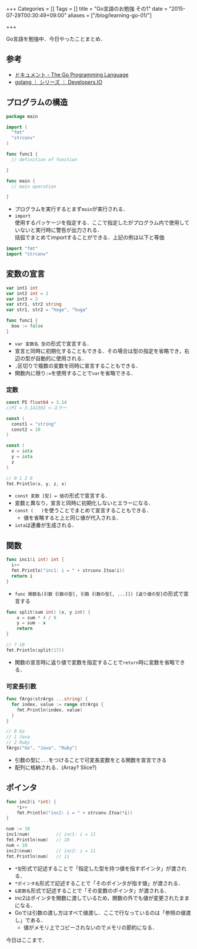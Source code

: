 +++
Categories = []
Tags = []
title = "Go言語のお勉強 その1"
date = "2015-07-29T00:30:49+09:00"
aliases = ["/blog/learning-go-01/"]

+++

Go言語を勉強中．今日やったことまとめ．

<!--more-->

## 参考
* [ドキュメント - The Go Programming Language](http://golang-jp.org/doc/)
* [golang ｜ シリーズ ｜ Developers.IO](http://dev.classmethod.jp/series/golang-2/)

## プログラムの構造

``` go
package main

import (
  "fmt"
  "strconv"
)

func func1 {
  // definition of function

}

func main {
  // main operation

}
```

* プログラムを実行するとまず`main`が実行される．
* `import`  
    使用するパッケージを指定する．ここで指定したがプログラム内で使用していないと実行時に警告が出力される．  
    括弧でまとめてimportすることができる．上記の例は以下と等価

```go
import "fmt"
import "strconv"
```

## 変数の宣言

```go
var int1 int
var int2 int = 1
var int3 = 2
var str1, str2 string
var str1, str2 = "hoge", "huga"

func func1 {
  boo := false
}
```

* `var 変数名 型`の形式で宣言する．
* 宣言と同時に初期化することもできる．その場合は型の指定を省略でき，右辺の型が自動的に使用される．
* `,`区切りで複数の変数を同時に宣言することもできる．
* 関数内に限り`:=`を使用することで`var`を省略できる．

### 定数

```go
const PI float64 = 3.14
//PI = 3.141592 <-エラー

const (
  const1 = "string"
  const2 = 10
)

const (
  x = iota
  y = iota
  z
)

// 0 1 2 0
fmt.Println(x, y, z, x)
```

* `const 変数 [型] = 値`の形式で宣言する．
* 変数と異なり，宣言と同時に初期化しないとエラーになる．
* `const (   )`を使うことでまとめて宣言することもできる．
    * 値を省略すると上と同じ値が代入される．
* `iota`は連番が生成される．

## 関数

```go
func inc1(i int) int {
  i++
  fmt.Println("inc1: i = " + strconv.Itoa(i))
  return i
}
```

* `func 関数名(引数 引数の型[, 引数 引数の型[, ...]]) [返り値の型]`の形式で宣言する

```go
func split(sum int) (x, y int) {
    x = sum * 4 / 9
    y = sum - x
    return
}

// 7 10
fmt.Println(split(17))
```

* 関数の宣言時に返り値で変数を指定することで`return`時に変数を省略できる．

### 可変長引数

```go
func fArgs(strArgs ...string) {
  for index, value := range strArgs {
    fmt.Println(index, value)
  }
}

// 0 Go
// 1 Java
// 2 Ruby
fArgs("Go", "Java", "Ruby")
```

* 引数の型に`...`をつけることで可変長変数をとる関数を宣言できる
* 配列に格納される．(Array? Slice?)

## ポインタ

```go
func inc2(i *int) {
	*i++
	fmt.Println("inc2: i = " + strconv.Itoa(*i))
}

num := 10
inc1(num)          // inc1: i = 11
fmt.Println(num)   // 10
num = 10
inc2(&num)         // inc2: i = 11
fmt.Println(num)   // 11
```

* `*型`形式で記述することで「指定した型を持つ値を指すポインタ」が渡される．
* `*ポインタ名`形式で記述することで「そのポインタが指す値」が渡される．
* `&変数名`形式で記述することで「その変数のポインタ」が渡される．
* inc2はポインタを関数に渡しているため，関数の外でも値が変更されたままになる．
* Goでは引数の渡し方はすべて値渡し．ここで行なっているのは「参照の値渡し」である．
    * 値がメモリ上でコピーされないのでメモリの節約になる．

今日はここまで．
